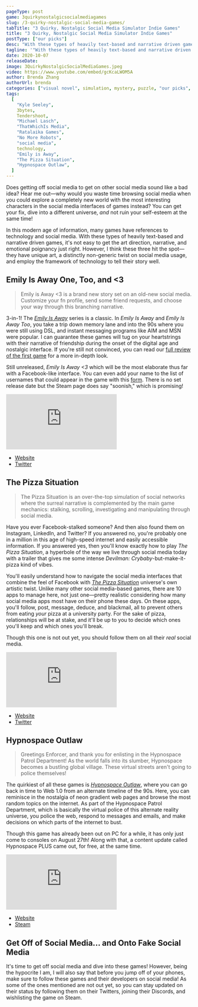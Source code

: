 ```yaml
---
pageType: post
game: 3quirkynostalgicsocialmediagames
slug: /3-quirky-nostalgic-social-media-games/
tabTitle: "3 Quirky, Nostalgic Social Media Simulator Indie Games"
title: "3 Quirky, Nostalgic Social Media Simulator Indie Games"
postType: ["our picks"]
desc: "With these types of heavily text-based and narrative driven games, it's not easy to get the art direction, narrative, and emotional poignancy just right. However, I think these ones hit the spot—they have unique art, a distinctly non-generic twist on social media usage, and employ the framework of technology to tell their story well."
tagline: '"With these types of heavily text-based and narrative driven games, it''s not easy to get the art direction, narrative, and emotional poignancy just right. However, I think these ones hit the spot—they have unique art, a distinctly non-generic twist on social media usage, and employ the framework of technology to tell their story well."'
date: 2020-10-07
releaseDate:
image: 3QuirkyNostalgicSocialMediaGames.jpeg
video: https://www.youtube.com/embed/gcKcaLWOM5A
author: Brenda Zhang
authorUrl: brenda
categories: ["visual novel", simulation, mystery, puzzle, "our picks", story]
tags:
  [
    "Kyle Seeley",
    3bytes,
    Tendershoot,
    "Michael Lasch",
    "ThatWhichIs Media",
    "Ratalaika Games",
    "No More Robots",
    "social media",
    technology,
    "Emily is Away",
    "The Pizza Situation",
    "Hypnospace Outlaw",
  ]
---
```


Does getting off social media to get on other social media sound like a bad idea? Hear me out—why would you waste time browsing social media when you could explore a completely new world with the most interesting characters in the social media interfaces of games instead? You can get your fix, dive into a different universe, _and_ not ruin your self-esteem at the same time!

In this modern age of information, many games have references to technology and social media. With these types of heavily text-based and narrative driven games, it's not easy to get the art direction, narrative, and emotional poignancy just right. However, I think these three hit the spot—they have unique art, a distinctly non-generic twist on social media usage, and employ the framework of technology to tell their story well.

## Emily Is Away One, Too, and <3

> Emily is Away <3 is a brand new story set on an old-new social media. Customize your fn profile, send some friend requests, and choose your way through this branching narrative.

3-in-1! The _[Emily Is Away](https://colludia.com/heartbreak-emily-is-away)_ series is a classic. In _Emily Is Away_ and _Emily Is Away Too_, you take a trip down memory lane and into the 90s where you were still using DSL, and instant messaging programs like AIM and MSN were popular. I can guarantee these games will tug on your heartstrings with their narrative of friendship during the onset of the digital age and nostalgic interface. If you're still not convinced, you can read our [full review of the first game](https://colludia.com/heartbreak-emily-is-away) for a more in-depth look.

Still unreleased, _Emily Is Away <3_ which will be the most elaborate thus far with a Facebook-like interface. You can even add your name to the list of usernames that could appear in the game with this [form](https://goo.gl/forms/LNoUnvv3DvUTW2F12). There is no set release date but the Steam page does say "soonish," which is promising!

<iframe loading="lazy" src="https://www.youtube.com/embed/vIpwKLXBpjI?modestbranding=1" frameborder="0" allow="accelerometer; encrypted-media; gyroscope; picture-in-picture" allowfullscreen></iframe>

- [Website](http://emilyisaway.com/)
- [Twitter](https://twitter.com/KyleSeeley23)

## The Pizza Situation

> The Pizza Situation is an over-the-top simulation of social networks where the surreal narrative is complemented by the main game mechanics: stalking, scrolling, investigating and manipulating through social media.

Have you ever Facebook-stalked someone? And then also found them on Instagram, LinkedIn, and Twitter? If you answered no, you're probably one in a million in this age of high-speed internet and easily accessible information. If you answered yes, then you'll know exactly how to play _The Pizza Situation_, a hyperbole of the way we live through social media today with a trailer that gives me some intense _Devilman: Crybaby_-but-make-it-pizza kind of vibes.

You'll easily understand how to navigate the social media interfaces that combine the feel of Facebook with _[The Pizza Situation](https://thepizzasituation.com)_ universe's own artistic twist. Unlike many other social media-based games, there are 10 apps to manage here, not just one—pretty realistic considering how many social media apps most have on their phone these days. On these apps, you'll follow, post, message, deduce, and blackmail, all to prevent others from eating _your_ pizza at a university party. For the sake of pizza, relationships will be at stake, and it'll be up to you to decide which ones you'll keep and which ones you'll break.

Though this one is not out yet, you should follow them on all their _real_ social media.

<iframe loading="lazy" src="https://www.youtube.com/embed/I5Guype1iEU?modestbranding=1" frameborder="0" allow="accelerometer; encrypted-media; gyroscope; picture-in-picture" allowfullscreen></iframe>

- [Website](https://thepizzasituation.com/)
- [Twitter](https://twitter.com/PizzaSituation)

## Hypnospace Outlaw

> Greetings Enforcer, and thank you for enlisting in the Hypnospace Patrol Department! As the world falls into its slumber, Hypnospace becomes a bustling global village. These virtual streets aren't going to police themselves!

The quirkiest of all these games is _[Hypnospace Outlaw](https://store.steampowered.com/app/844590/Hypnospace_Outlaw/)_, where you can go back in time to Web 1.0 from an alternate timeline of the 90s. Here, you can reminisce in the nostalgia of neon gradient web pages and browse the most random topics on the internet. As part of the Hypnospace Patrol Department, which is basically the virtual police of this alternate reality universe, you police the web, respond to messages and emails, and make decisions on which parts of the internet to bust.

Though this game has already been out on PC for a while, it has only just come to consoles on August 27th! Along with that, a content update called Hypnospace PLUS came out, for free, at the same time.

<iframe loading="lazy" src="https://www.youtube.com/embed/tgdVTxbRrb4?modestbranding=1" frameborder="0" allow="accelerometer; encrypted-media; gyroscope; picture-in-picture" allowfullscreen></iframe>

- [Website](http://www.hypnospace.net/)
- [Steam](https://store.steampowered.com/app/844590/Hypnospace_Outlaw/)

## Get Off of Social Media... and Onto Fake Social Media

It's time to get off social media and dive into these games! However, being the hypocrite I am, I will also say that before you jump off of your phones, make sure to follow these games and their developers on social media! As some of the ones mentioned are not out yet, so you can stay updated on their status by following them on their Twitters, joining their Discords, and wishlisting the game on Steam.
